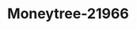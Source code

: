 ---
f_zip-code: 92173
f_state-code: CA
title: Moneytree-21966
f_phone: 619-428-9500
f_city-only: San Ysidro
f_address: 416 W San Ysidro Blvd Apt W San Ysidro
f_location-unique-id: '21966'
slug: moneytree-21966
updated-on: '2024-05-30T13:46:58.046Z'
created-on: '2024-05-30T13:36:59.803Z'
published-on: '2024-05-30T13:54:32.469Z'
f_city-state: cms/city/san-ysidro-ca.md
f_company: cms/company/moneytree.md
f_state: cms/state/california.md
layout: '[payday-loan].html'
tags: payday-loan
---